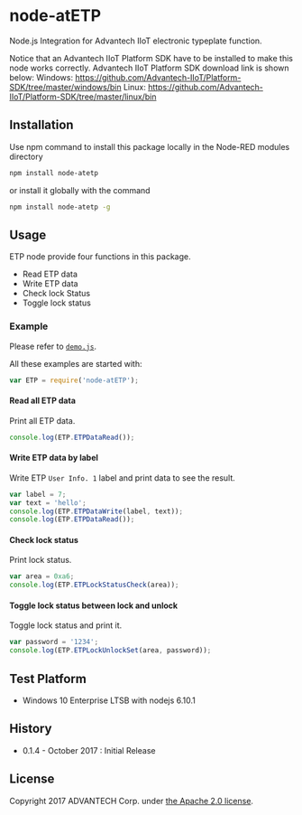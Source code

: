 # node-atETP
Node.js Integration for Advantech IIoT electronic typeplate function.

Notice that an Advantech IIoT Platform SDK have to be installed to make this node works correctly.
Advantech IIoT Platform SDK download link is shown below:
Windows:
  https://github.com/Advantech-IIoT/Platform-SDK/tree/master/windows/bin
Linux:
  https://github.com/Advantech-IIoT/Platform-SDK/tree/master/linux/bin

## Installation
Use npm command to install this package locally in the Node-RED modules directory
``` bash
npm install node-atetp
```
or install it globally with the command
```bash
npm install node-atetp -g
```

## Usage
ETP node provide four functions in this package.
 - Read ETP data
 - Write ETP data
 - Check lock Status
 - Toggle lock status

### Example
Please refer to [`demo.js`](./demo.js).

All these examples are started with:
```js
var ETP = require('node-atETP');
```

#### Read all ETP data
Print all ETP data.
```js
console.log(ETP.ETPDataRead());
```
#### Write ETP data by label
Write ETP `User Info. 1` label and print data to see the result.
```js
var label = 7;
var text = 'hello';
console.log(ETP.ETPDataWrite(label, text));
console.log(ETP.ETPDataRead());
```
#### Check lock status
Print lock status.
```js
var area = 0xa6;
console.log(ETP.ETPLockStatusCheck(area));
```
#### Toggle lock status between lock and unlock
Toggle lock status and print it.
```js
var password = '1234';
console.log(ETP.ETPLockUnlockSet(area, password));
```

## Test Platform
 - Windows 10 Enterprise LTSB with nodejs 6.10.1

## History
 - 0.1.4 - October 2017 : Initial Release

## License
Copyright 2017 ADVANTECH Corp. under [the Apache 2.0 license](LICENSE).